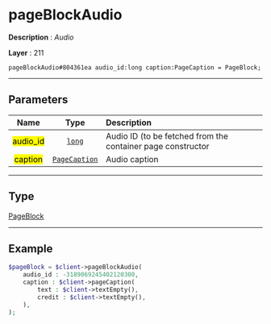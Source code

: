 # pageBlockAudio

**Description** : *Audio*

**Layer** : 211

```tl
pageBlockAudio#804361ea audio_id:long caption:PageCaption = PageBlock;
```

---

## Parameters

| Name | Type | Description |
| :---: | :---: | :--- |
| <mark>audio_id</mark> | [`long`](type/long) | Audio ID (to be fetched from the container page constructor |
| <mark>caption</mark> | [`PageCaption`](type/PageCaption) | Audio caption |

---

## Type

[PageBlock](type/PageBlock)

---

## Example

```php
$pageBlock = $client->pageBlockAudio(
	audio_id : -3189069245402120300,
	caption : $client->pageCaption(
		text : $client->textEmpty(),
		credit : $client->textEmpty(),
	),
);
```